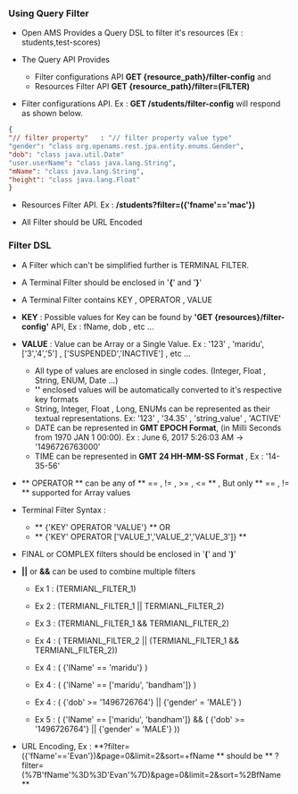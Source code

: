 
### Using Query Filter

  - Open AMS Provides a Query DSL to filter it's resources (Ex : students,test-scores)

  - The Query API Provides
      - Filter configurations API **GET {resource_path}/filter-config** and
      - Resources Filter API **GET {resource_path}/filter=(FILTER)**


  - Filter configurations API. Ex : **GET /students/filter-config**  will respond as shown below.

  ~~~ json
  {
  "// filter property"   : "// filter property value type"
  "gender": "class org.openams.rest.jpa.entity.enums.Gender",
  "dob": "class java.util.Date"
  "user.userName": "class java.lang.String",
  "mName": "class java.lang.String",
  "height": "class java.lang.Float"
  }
  ~~~

  - Resources Filter API. Ex : **/students?filter=({'fname'=='mac'})**

  - All Filter should be URL Encoded


### Filter DSL

 - A Filter which can't be simplified further is TERMINAL FILTER.
 - A Terminal Filter should be enclosed in '**{**' and '**}**'
 - A Terminal Filter contains KEY , OPERATOR , VALUE

 - **KEY** : Possible values for Key can be found by **'GET {resources}/filter-config'** API, Ex : fName, dob , etc ...

 - **VALUE** : Value can be Array or a Single Value. Ex : '123' , 'maridu', ['3','4','5'] , ['SUSPENDED','INACTIVE'] , etc ...
   - All type of values are enclosed in single codes. (Integer, Float , String, ENUM, Date ...)
   - **''**  enclosed values will be automatically converted to it's respective key formats
   - String, Integer, Float , Long, ENUMs can be represented as their textual representations. Ex: '123' , '34.35' , 'string_value' , 'ACTIVE'
   - DATE can be represented in **GMT EPOCH Format**, (in Milli Seconds from 1970 JAN 1 00:00). Ex :   June 6, 2017 5:26:03 AM -> '1496726763000'
   - TIME can be represented in **GMT 24 HH-MM-SS Format** , Ex :  '14-35-56'


 - ** OPERATOR ** can be  any of ** == , != , >= , <= ** , But only ** == , != ** supported for Array values

 - Terminal Filter Syntax :
    - ** {'KEY' OPERATOR 'VALUE'} ** OR
    - ** {'KEY' OPERATOR ['VALUE_1','VALUE_2','VALUE_3']} **



 - FINAL or COMPLEX filters should be enclosed in '**(**' and '**)**'
 - **||** or **&&** can be used to combine multiple filters

     - Ex 1 : (TERMIANL_FILTER_1)
     - Ex 2 : (TERMIANL_FILTER_1 || TERMIANL_FILTER_2)
     - Ex 3 : (TERMIANL_FILTER_1 && TERMIANL_FILTER_2)
     - Ex 4 : ( TERMIANL_FILTER_2 || (TERMIANL_FILTER_1 && TERMIANL_FILTER_2))

     - Ex 4 :  ( {'lName' == 'maridu'} )
     - Ex 4 :  ( {'lName' == ['maridu', 'bandham']} )
     - Ex 4 :  ( {'dob' >= '1496726764'} || {'gender' = 'MALE'} )
     - Ex 5 :  ( {'lName' == ['maridu', 'bandham']} && ( {'dob' >= '1496726764'} || {'gender' = 'MALE'} ))

- URL Encoding, Ex : **?filter=({'fName'=='Evan'})&page=0&limit=2&sort=+fName ** should be
    ** ?filter=(%7B'fName'%3D%3D'Evan'%7D)&page=0&limit=2&sort=%2BfName **
